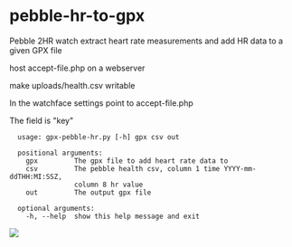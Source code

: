 # pebble-hr-to-gpx
Pebble 2HR watch extract heart rate measurements and add HR data to a given GPX file

host accept-file.php on a webserver

make uploads/health.csv writable

In the watchface settings point to accept-file.php

The field is "key"

```
  usage: gpx-pebble-hr.py [-h] gpx csv out

  positional arguments:
    gpx         The gpx file to add heart rate data to
    csv         The pebble health csv, column 1 time YYYY-mm-ddTHH:MI:SSZ,
                column 8 hr value
    out         The output gpx file

  optional arguments:
    -h, --help  show this help message and exit
```

![](screenshots/strava_hr.png?raw=true)
